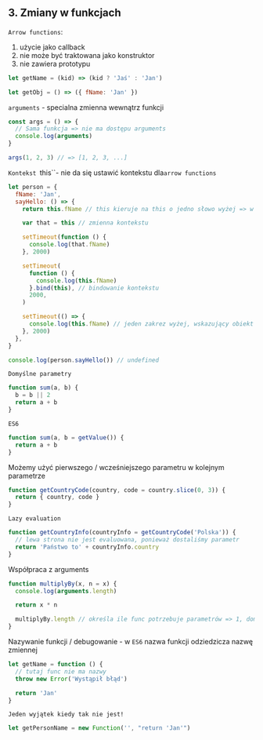 ## 3. Zmiany w funkcjach

`Arrow functions`:

1. użycie jako callback
2. nie może być traktowana jako konstruktor
3. nie zawiera prototypu

```js
let getName = (kid) => (kid ? 'Jaś' : 'Jan')

let getObj = () => ({ fName: 'Jan' })
```

`arguments` - specialna zmienna wewnątrz funkcji

```js
const args = () => {
  // Sama funkcja => nie ma dostępu arguments
  console.log(arguments)
}

args(1, 2, 3) // => [1, 2, 3, ...]
```

`Kontekst `this``- nie da się ustawić kontekstu dla`arrow functions`

```js
let person = {
  fName: 'Jan',
  sayHello: () => {
    return this.fName // this kieruje na this o jedno słowo wyżej => w tym przypadku window

    var that = this // zmienna kontekstu

    setTimeout(function () {
      console.log(that.fName)
    }, 2000)

    setTimeout(
      function () {
        console.log(this.fName)
      }.bind(this), // bindowanie kontekstu
      2000,
    )

    setTimeout(() => {
      console.log(this.fName) // jeden zakrez wyżej, wskazujący obiekt person
    }, 2000)
  },
}

console.log(person.sayHello()) // undefined
```

`Domyślne parametry`

```js
function sum(a, b) {
  b = b || 2
  return a + b
}
```

`ES6`

```js
function sum(a, b = getValue()) {
  return a + b
}
```

Możemy użyć pierwszego / wcześniejszego parametru w kolejnym parametrze

```js
function getCountryCode(country, code = country.slice(0, 3)) {
  return { country, code }
}
```

`Lazy evaluation`

```js
function getCountryInfo(countryInfo = getCountryCode('Polska')) {
  // lewa strona nie jest evaluowana, ponieważ dostaliśmy parametr
  return 'Państwo to' + countryInfo.country
}
```

Współpraca z arguments

```js
function multiplyBy(x, n = x) {
  console.log(arguments.length)

  return x * n

  multiplyBy.length // określa ile func potrzebuje parametrów => 1, domyślny parametr jest ignorowany
}
```

Nazywanie funkcji / debugowanie - w `ES6` nazwa funkcji odziedzicza nazwę zmiennej

```js
let getName = function () {
  // tutaj func nie ma nazwy
  throw new Error('Wystąpił błąd')

  return 'Jan'
}
```

`Jeden wyjątek kiedy tak nie jest!`

```js
let getPersonName = new Function('', "return 'Jan'")
```
